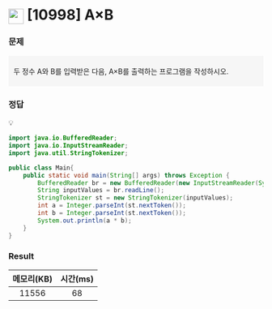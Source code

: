 <h1><img src="https://d2gd6pc034wcta.cloudfront.net/tier/1.svg" width="30" height="30" style="vertical-align: middle;"/> [10998] A×B </h1>

<h3>문제</h3>
<aside style="background-color: #F6F6F6; padding: 20px 10px; margin-bottom:20px;">
두 정수 A와 B를 입력받은 다음, A×B를 출력하는 프로그램을 작성하시오.
</aside>



<h3>정답</h3>

<aside>
💡 
</aside>


```java
import java.io.BufferedReader;
import java.io.InputStreamReader;
import java.util.StringTokenizer;

public class Main{
	public static void main(String[] args) throws Exception {
		BufferedReader br = new BufferedReader(new InputStreamReader(System.in));
		String inputValues = br.readLine();
		StringTokenizer st = new StringTokenizer(inputValues);
		int a = Integer.parseInt(st.nextToken());
		int b = Integer.parseInt(st.nextToken());
		System.out.println(a * b);
	}
}

```

<h3>Result</h3>

|메모리(KB)| 시간(ms)|
|:---:|:---:|
|11556|68|

